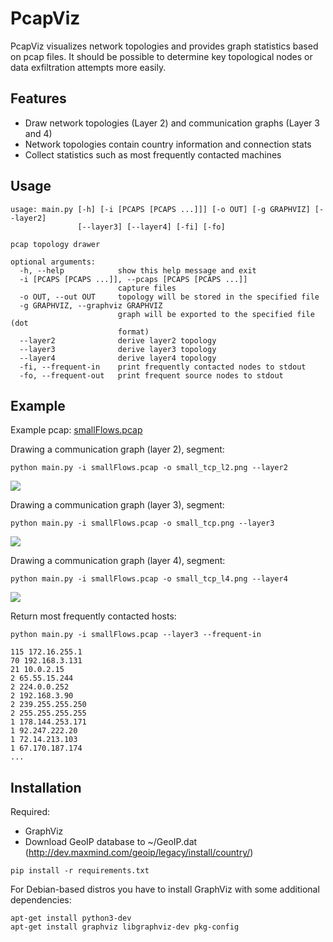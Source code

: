 # PcapViz
PcapViz visualizes network topologies and provides graph statistics based on pcap files.
It should be possible to determine key topological nodes or data exfiltration attempts more easily.

## Features
- Draw network topologies (Layer 2) and communication graphs (Layer 3 and 4)
- Network topologies contain country information and connection stats
- Collect statistics such as most frequently contacted machines

## Usage
```
usage: main.py [-h] [-i [PCAPS [PCAPS ...]]] [-o OUT] [-g GRAPHVIZ] [--layer2]
               [--layer3] [--layer4] [-fi] [-fo]

pcap topology drawer

optional arguments:
  -h, --help            show this help message and exit
  -i [PCAPS [PCAPS ...]], --pcaps [PCAPS [PCAPS ...]]
                        capture files
  -o OUT, --out OUT     topology will be stored in the specified file
  -g GRAPHVIZ, --graphviz GRAPHVIZ
                        graph will be exported to the specified file (dot
                        format)
  --layer2              derive layer2 topology
  --layer3              derive layer3 topology
  --layer4              derive layer4 topology
  -fi, --frequent-in    print frequently contacted nodes to stdout
  -fo, --frequent-out   print frequent source nodes to stdout
```

## Example
Example pcap: [smallFlows.pcap](http://tcpreplay.appneta.com/wiki/captures.html#smallflows-pcap)

Drawing a communication graph (layer 2), segment:
```
python main.py -i smallFlows.pcap -o small_tcp_l2.png --layer2
```
![](https://gentle-wave-6212.herokuapp.com/static/pcapviz/layer2.png)

Drawing a communication graph (layer 3), segment:
```
python main.py -i smallFlows.pcap -o small_tcp.png --layer3
```
![](https://gentle-wave-6212.herokuapp.com/static/pcapviz/layer3.png)

Drawing a communication graph (layer 4), segment:
```
python main.py -i smallFlows.pcap -o small_tcp_l4.png --layer4
```
![](https://gentle-wave-6212.herokuapp.com/static/pcapviz/layer4.png)

Return most frequently contacted hosts:
```
python main.py -i smallFlows.pcap --layer3 --frequent-in

115 172.16.255.1
70 192.168.3.131
21 10.0.2.15
2 65.55.15.244
2 224.0.0.252
2 192.168.3.90
2 239.255.255.250
2 255.255.255.255
1 178.144.253.171
1 92.247.222.20
1 72.14.213.103
1 67.170.187.174
...
````

## Installation

Required:
 
 * GraphViz
 * Download GeoIP database to ~/GeoIP.dat (http://dev.maxmind.com/geoip/legacy/install/country/)

```
pip install -r requirements.txt
```

For Debian-based distros you have to install GraphViz with some additional dependencies:

```
apt-get install python3-dev
apt-get install graphviz libgraphviz-dev pkg-config

```


